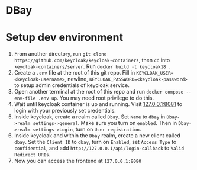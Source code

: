 # DBay

# Setup dev environment
1. From another directory, run `git clone https://github.com/keycloak/keycloak-containers`, then `cd` into `keycloak-containers/server`. Run `docker build -t keycloak18 .`
2. Create a `.env` file at the root of this git repo. Fill in `KEYCLOAK_USER=<keycloak-username>`, newline, `KEYCLOAK_PASSWORD=<keycloak-password>` to setup admin credentials of keycloak service.
3. Open another terminal at the root of this repo and run `docker compose --env-file .env up`. You may need root privilege to do this.
4. Wait until keycloak container is up and running. Visit [127.0.0.1:8081](127.0.0.1:8081) to login with your previously set credentials.
5. Inside keycloak, create a realm called `Dbay`. Set `Name` to `dbay` in `Dbay->realm settings->general`. Make sure you turn on `enabled`. Then in `Dbay->realm settings->Login`, turn on `User registration`.
6. Inside keycloak and within the `Dbay` realm, create a new client called `dbay`. Set the `Client ID` to `dbay`, turn on `Enabled`, set `Access Type` to `confidential`, and add `http://127.0.0.1/api/login-callback` to `Valid Redirect URIs`.
7. Now you can access the frontend at `127.0.0.1:8080`
